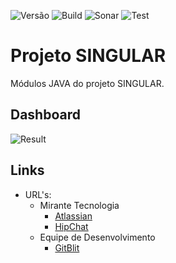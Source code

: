 ![Versão](https://img.shields.io/badge/version-0.3.2--SNAPSHOT-lightgrey.svg) ![Build](https://img.shields.io/badge/build-success-brightgreen.svg) ![Sonar](https://img.shields.io/badge/sonar-error-red.svg) ![Test](https://img.shields.io/badge/test-69%-green.svg)

# Projeto SINGULAR

Módulos JAVA do projeto SINGULAR.

## Dashboard

![Result](https://chart.googleapis.com/chart?chs=400x250&chd=t:2,18,44,1&cht=p&chl=failure%20%282%29|error%20%2818%29|success%20%2844%29|skipped%20%281%29&chco=FF0000|DEBDDE|DEF3BD|FFC6A5&chtt=Unit%20Tests)

## Links

* URL's:
    * Mirante Tecnologia
        * [Atlassian](https://mirante.atlassian.net/secure/RapidBoard.jspa?rapidView=86&projectKey=MIR)
        * [HipChat](https://miranteteam.hipchat.com)
    * Equipe de Desenvolvimento
        * [GitBlit](http://10.0.0.22/summary/MIRANTE%2Fsingular.git)
